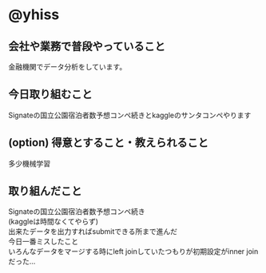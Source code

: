 # @yhiss

## 会社や業務で普段やっていること

金融機関でデータ分析をしています。  

## 今日取り組むこと

Signateの国立公園宿泊者数予想コンペ続きとkaggleのサンタコンペやります

## (option) 得意とすること・教えられること  
多少機械学習

## 取り組んだこと

Signateの国立公園宿泊者数予想コンペ続き  
(kaggleは時間なくてやらず)  
出来たデータを出力すればsubmitできる所まで進んだ  
今日一番ミスしたこと   
いろんなデータをマージする時にleft joinしていたつもりが初期設定がinner joinだった...
